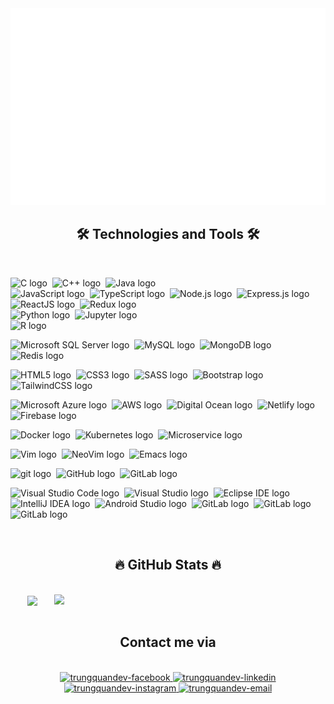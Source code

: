 
<a href="#" target="_blank">
  <img src="svg/introduction.svg" width="1200" alt="" />
</a>

<h2 align="center">🛠 Technologies and Tools 🛠</h2>
<br>
<!-- https://simpleicons.org/ -->

<span><img src="https://img.shields.io/badge/C-282C34?logo=c&logoColor=A8B9CC" alt="C logo" title="C" height="25" /></span>&nbsp;
<span><img src="https://img.shields.io/badge/C++-282C34?logo=c++&logoColor=00599C" alt="C++ logo" title="C++" height="25" /></span>&nbsp;
<span><img src="https://img.shields.io/badge/Java-282C34?logo=coffeescript&logoColor=FF7A00" alt="Java logo" title="Java" height="25" /></span>&nbsp;<br/>
<span><img src="https://img.shields.io/badge/JavaScript-282C34?logo=javascript&logoColor=F7DF1E" alt="JavaScript logo" title="JavaScript" height="25" /></span>&nbsp;
<span><img src="https://img.shields.io/badge/TypeScript-282C34?logo=typescript&logoColor=3178C6" alt="TypeScript logo" title="TypeScript" height="25" /></span>&nbsp;
<span><img src="https://img.shields.io/badge/Node.js-282C34?logo=node.js&logoColor=00F200" alt="Node.js logo" title="Node.js" height="25" /></span>&nbsp;
<span><img src="https://img.shields.io/badge/Express-282C34?logo=express&logoColor=FFFFFF" alt="Express.js logo" title="Express.js" height="25" /></span>&nbsp;
<span><img src="https://img.shields.io/badge/ReactJS-282C34?logo=react&logoColor=61DAFB" alt="ReactJS logo" title="ReactJS" height="25" /></span>&nbsp;
<span><img src="https://img.shields.io/badge/Redux-282C34?logo=redux&logoColor=764ABC" alt="Redux logo" title="Redux" height="25" /></span>&nbsp;
<br/>
<span><img src="https://img.shields.io/badge/Python-282C34?logo=python&logoColor=3776AB" alt="Python logo" title="Python" height="25" /></span>&nbsp;
<span><img src="https://img.shields.io/badge/Jupyter-282C34?logo=Jupyter&logoColor=F37626" alt="Jupyter logo" title="Jupyter" height="25" /></span>&nbsp;<br/>
<span><img src="https://img.shields.io/badge/R-282C34?logo=r&logoColor=276DC3" alt="R logo" title="R" height="25" /></span>&nbsp;</br>

<span><img src="https://img.shields.io/badge/Microsoft SQL Server-282C34?logo=microsoftsqlserver&logoColor=47A248" alt="Microsoft SQL Server logo" title="Microsoft SQL Server" height="25" /></span>&nbsp;
<span><img src="https://img.shields.io/badge/MySQL-282C34?logo=mysql&logoColor=47A248" alt="MySQL logo" title="MySQL" height="25" /></span>&nbsp;
<span><img src="https://img.shields.io/badge/MongoDB-282C34?logo=mongodb&logoColor=47A248" alt="MongoDB logo" title="MongoDB" height="25" /></span>&nbsp;
<span><img src="https://img.shields.io/badge/Redis-282C34?logo=redis&logoColor=DC382D" alt="Redis logo" title="Redis" height="25" /></span>&nbsp;

<span><img src="https://img.shields.io/badge/HTML5-282C34?logo=html5&logoColor=E34F26" alt="HTML5 logo" title="HTML5" height="25" /></span>&nbsp;
<span><img src="https://img.shields.io/badge/CSS3-282C34?logo=css3&logoColor=1572B6" alt="CSS3 logo" title="CSS3" height="25" /></span>&nbsp;
<span><img src="https://img.shields.io/badge/Sass-282C34?logo=sass&logoColor=CC6699" alt="SASS logo" title="SASS" height="25" /></span>&nbsp;
<span><img src="https://img.shields.io/badge/Bootstrap-282C34?logo=bootstrap&logoColor=7952B3" alt="Bootstrap logo" title="Bootstrap" height="25" /></span>&nbsp;
<span><img src="https://img.shields.io/badge/Tailwind%20CSS-282C34?logo=tailwind-css&logoColor=38B2AC" alt="TailwindCSS logo" title="TailwindCSS" height="25" /></span>&nbsp;

<span><img src="https://img.shields.io/badge/Microsoft Azure-282C34?logo=microsoftazure&logoColor=0078D4" alt="Microsoft Azure logo" title="Microsoft Azure" height="25" /></span>&nbsp;
<span><img src="https://img.shields.io/badge/AWS-282C34?logo=amazonaws&logoColor=FF9900" alt="AWS logo" title="AWS" height="25" /></span>&nbsp;
<span><img src="https://img.shields.io/badge/Digital Ocean-282C34?logo=digitalocean&logoColor=FF9900" alt="Digital Ocean logo" title="Digital Ocean" height="25" /></span>&nbsp;
<span><img src="https://img.shields.io/badge/Netlify-282C34?logo=netlify&logoColor=00C7B7" alt="Netlify logo" title="Netlify" height="25" /></span>&nbsp;
<span><img src="https://img.shields.io/badge/Firebase-282C34?logo=firebase&logoColor=FFCA28" alt="Firebase logo" title="Firebase" height="25" /></span>&nbsp;

<span><img src="https://img.shields.io/badge/Docker-282C34?logo=docker&logoColor=2496ED" alt="Docker logo" title="Docker" height="25" /></span>&nbsp;
<span><img src="https://img.shields.io/badge/Kubernetes-282C34?logo=kubernetes&logoColor=326CE5" alt="Kubernetes logo" title="Kubernetes" height="25" /></span>&nbsp;
<span><img src="https://img.shields.io/badge/Microservice-282C34?logo=amazonecs&logoColor=#DC382D" alt="Microservice logo" title="Microservice" height="25" /></span>&nbsp;

<span><img src="https://img.shields.io/badge/Vim-282C34?logo=vim&logoColor=019733" alt="Vim logo" title="Vim" height="25" /></span>&nbsp;
<span><img src="https://img.shields.io/badge/NeoVim-282C34?logo=neovim&logoColor=#57A143" alt="NeoVim logo" title="NeoVim" height="25" /></span>&nbsp;
<span><img src="https://img.shields.io/badge/Emacs-282C34?logo=gnuemacs&logoColor=F05032" alt="Emacs logo" title="Emacs" height="25" /></span>&nbsp;

<span><img src="https://img.shields.io/badge/git-282C34?logo=git&logoColor=F05032" alt="git logo" title="git" height="25" /></span>&nbsp;
<span><img src="https://img.shields.io/badge/GitHub-282C34?logo=github&logoColor=181717" alt="GitHub logo" title="GitHub" height="25" /></span>&nbsp;
<span><img src="https://img.shields.io/badge/GitLab-282C34?logo=gitlab&logoColor=FC6D26" alt="GitLab logo" title="GitLab" height="25" /></span>&nbsp;

<span><img src="https://img.shields.io/badge/VS%20Code-282C34?logo=visual-studio-code&logoColor=007ACC" alt="Visual Studio Code logo" title="Visual Studio Code" height="25" /></span>&nbsp;
<span><img src="https://img.shields.io/badge/Visual Studio-282C34?logo=visualstudio&logoColor=5C2D91" alt="Visual Studio logo" title="Visual Studio" height="25" /></span>&nbsp;
<span><img src="https://img.shields.io/badge/Eclipse IDE-282C34?logo=eclipseide&logoColor=2C2255" alt="Eclipse IDE logo" title="Eclipse IDE" height="25" /></span>&nbsp;
<span><img src="https://img.shields.io/badge/IntelliJ IDEA-282C34?logo=intelliJIDEA&logoColor=4B32C3" alt="IntelliJ IDEA logo" title="IntelliJ IDEA" height="25" /></span>&nbsp;
<span><img src="https://img.shields.io/badge/Android Studio-282C34?logo=androidstudio&logoColor=#3DDC84" alt="Android Studio logo" title="Android Studio" height="25" /></span>&nbsp;
<span><img src="https://img.shields.io/badge/GitLab-282C34?logo=gitlab&logoColor=FC6D26" alt="GitLab logo" title="GitLab" height="25" /></span>&nbsp;
<span><img src="https://img.shields.io/badge/GitLab-282C34?logo=gitlab&logoColor=FC6D26" alt="GitLab logo" title="GitLab" height="25" /></span>&nbsp;
<span><img src="https://img.shields.io/badge/GitLab-282C34?logo=gitlab&logoColor=FC6D26" alt="GitLab logo" title="GitLab" height="25" /></span>&nbsp;


<br>
<h2 align="center">🔥 GitHub Stats 🔥</h2>
<!-- https://github.com/anuraghazra/github-readme-stats -->
<br>
<div align=center>
  <a href="#" title="pdcthanh112.dev">
    <img width="315" align="center" src="https://github-readme-stats.vercel.app/api/top-langs/?username=pdcthanh112&hide=c%23,powershell,Mathematica,Ruby,Objective-C,Objective-C%2b%2b,Cuda&title_color=61dafb&text_color=ffffff&icon_color=61dafb&bg_color=20232a&langs_count=8&layout=compact&border_color=61dafb&hide_border=true" />
  </a>
  <a href="#" title="pdcthanh112.dev">
    <img align="right" width="434" src="https://github-readme-stats.vercel.app/api?username=pdcthanh112&show_icons=true&theme=react&border_color=61dafb&hide_border=true" />
  </a>
</div>

<br>
<h2 align="center">Contact me via</h2>
<br>
<!-- https://icons8.com -->
<div align="center">

  <a href="https://www.facebook.com/pdcthanh112/" target="blank">
    <img src="https://img.icons8.com/bubbles/100/000000/facebook-new.png" alt="trungquandev-facebook" />
  </a>

  <a href="https://www.linkedin.com/in/pdcthanh112dev/" target="blank">
    <img src="https://img.icons8.com/bubbles/100/000000/linkedin.png" alt="trungquandev-linkedin" />
  </a>
  <a href="https://www.instagram.com/pdcthanh20_/" target="blank">
    <img src="https://img.icons8.com/bubbles/100/000000/instagram.png" alt="trungquandev-instagram" />
  </a>
  <a href="mailto:pdcthanh112.dev@gmail.com" target="top">
    <img src="https://img.icons8.com/bubbles/100/000000/apple-mail.png" alt="trungquandev-email" />
  </a>
</div>








